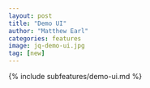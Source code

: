 ```yaml
---
layout: post
title: "Demo UI"
author: "Matthew Earl"
categories: features
image: jq-demo-ui.jpg
tag: [new]
---
```


{% include subfeatures/demo-ui.md %}